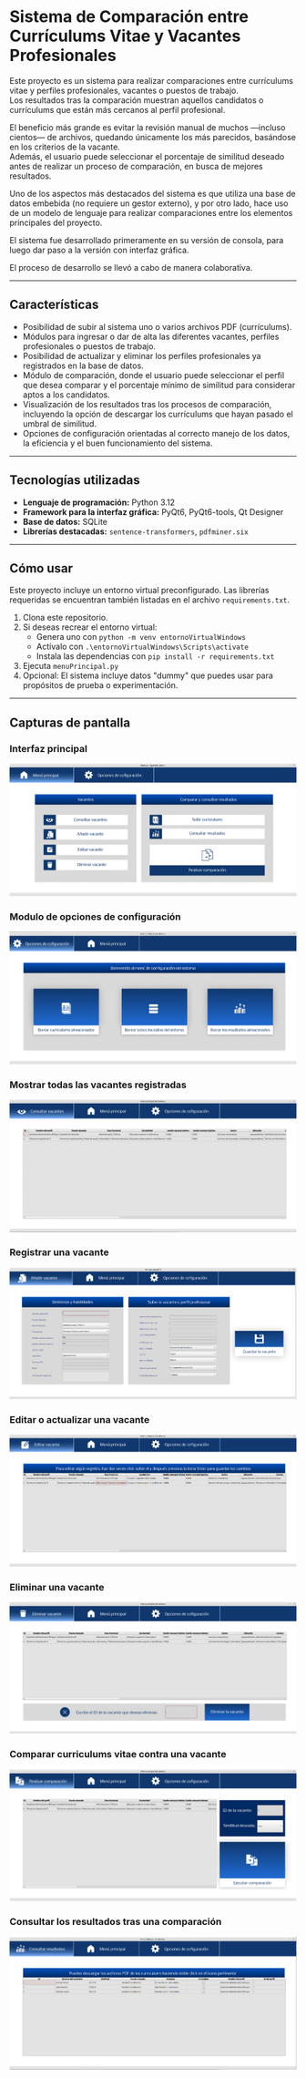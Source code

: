 # Sistema de Comparación entre Currículums Vitae y Vacantes Profesionales

Este proyecto es un sistema para realizar comparaciones entre currículums vitae y perfiles profesionales, vacantes o puestos de trabajo.  
Los resultados tras la comparación muestran aquellos candidatos o currículums que están más cercanos al perfil profesional.

El beneficio más grande es evitar la revisión manual de muchos —incluso cientos— de archivos, quedando únicamente los más parecidos, basándose en los criterios de la vacante.  
Además, el usuario puede seleccionar el porcentaje de similitud deseado antes de realizar un proceso de comparación, en busca de mejores resultados.  

Uno de los aspectos más destacados del sistema es que utiliza una base de datos embebida (no requiere un gestor externo), y por otro lado, hace uso de un modelo de lenguaje para realizar comparaciones entre los elementos principales del proyecto.

El sistema fue desarrollado primeramente en su versión de consola, para luego dar paso a la versión con interfaz gráfica.

El proceso de desarrollo se llevó a cabo de manera colaborativa.

---

## Características

- Posibilidad de subir al sistema uno o varios archivos PDF (currículums).
- Módulos para ingresar o dar de alta las diferentes vacantes, perfiles profesionales o puestos de trabajo.
- Posibilidad de actualizar y eliminar los perfiles profesionales ya registrados en la base de datos.
- Módulo de comparación, donde el usuario puede seleccionar el perfil que desea comparar y el porcentaje mínimo de similitud para considerar aptos a los candidatos.
- Visualización de los resultados tras los procesos de comparación, incluyendo la opción de descargar los currículums que hayan pasado el umbral de similitud.
- Opciones de configuración orientadas al correcto manejo de los datos, la eficiencia y el buen funcionamiento del sistema.

---

## Tecnologías utilizadas

- **Lenguaje de programación:** Python 3.12
- **Framework para la interfaz gráfica:** PyQt6, PyQt6-tools, Qt Designer
- **Base de datos:** SQLite
- **Librerías destacadas:** `sentence-transformers`, `pdfminer.six`

---

## Cómo usar

Este proyecto incluye un entorno virtual preconfigurado. Las librerías requeridas se encuentran también listadas en el archivo `requirements.txt`.

1. Clona este repositorio.
2. Si deseas recrear el entorno virtual:
   - Genera uno con `python -m venv entornoVirtualWindows`
   - Actívalo con `.\entornoVirtualWindows\Scripts\activate`
   - Instala las dependencias con `pip install -r requirements.txt`
3. Ejecuta `menuPrincipal.py`
4. Opcional: El sistema incluye datos "dummy" que puedes usar para propósitos de prueba o experimentación.

---

## Capturas de pantalla
 
### Interfaz principal
![Menú principal](Screenshots/menuPrincipalSS.png)

### Modulo de opciones de configuración
![Modulo de opciones de configuración](Screenshots/menuConfiguracionSS.png)

### Mostrar todas las vacantes registradas
![Modulo para mostrar todas las vacantes registradas](Screenshots/menuVerVacantes.png)

### Registrar una vacante
![Modulo para dar de alta una vacante o perfil profesional](Screenshots/menuAgregarVacantesSS.png)

### Editar o actualizar una vacante
![Modulo para editar una vacante o perfil profesional](Screenshots/menuEditarVacanteSS.png)

### Eliminar una vacante
![Modulo para eliminar una vacante o perfil profesional](Screenshots/meenuEliminarVacante.png)

### Comparar curriculums vitae contra una vacante
![Modulo para comparar una vacante o perfil profesional con varios CVS](Screenshots/menuComparacionSS.png)

### Consultar los resultados tras una comparación
![Ver y descargar los resultados favorables tras la comparación](Screenshots/menuVerResultadosSS.png)



